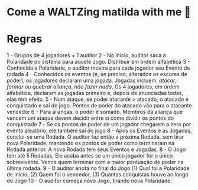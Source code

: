 # Come a WALTZing matilda with me 🎵

# Regras
1 - Grupos de 4 jogadores + 1 auditor
2 - No início, auditor saca a Polaridade do sistema para aquele Jogo. Distribuir em ordem alfabética
3 - Conhecida a Polaridade, o auditor mostra para cada jogador seu Evento da rodada
4 - Conhecidos os eventos (e, se preciso, alterados os escores de poder), os jogadores declaram uma jogada. Jogadas incluem: *atacar*, *formar ou quebrar aliança*, *não fazer nada*. Os 4 jogadores, em ordem alfabética, declaram as jogadas primeiro e, depois de anunciadas todas, elas têm efeito.
5 - Num ataque, se poder atacante > atacado, o atacado é conquistado e sai do jogo. Pontos de poder do atacado vão para o atacante vencedor
6 - Para alianças, o poder é somado. Membros da aliança que vencem um ataque devem decidir entre si como dividir os pontos do conquistado
7 - Se os pontos de poder de um jogador chegarem a zero por evento aleatório, ele também sai do jogo
8 - Após os Eventos e as Jogadas, conclui-se uma Rodada. O auditor faz então a próxima Rodada, sem tirar nova Polaridade, mantendo os pontos de poder como terminaram na Rodada anterior. A nova Rodada tem seus Eventos e Jogadas.
8 - O Jogo tem até 5 Rodadas. Ele acaba antes se um único jogador for o único sobrevivente. Vence quem terminar com a maior pontuação de poder na última rodada.
9 - O auditor anota no final do Jogo (1) Qual foi a Polaridade de início, (2) Quem foi o vencedor, (3) Quantas conquistas houve ao longo do Jogo
10 - O auditor começa novo Jogo, tirando nova Polaridade.
